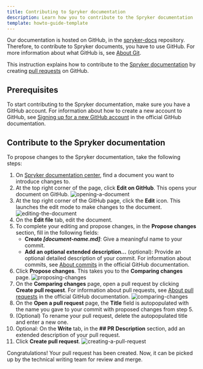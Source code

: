 ```yaml
---
title: Contributing to Spryker documentation
description: Learn how you to contribute to the Spryker documentation
template: howto-guide-template
---
```


Our documentation is hosted on GitHub, in the [spryker-docs](https://github.com/spryker/spryker-docs) repository. Therefore, to contribute to Spryker documents, you have to use GitHub. For more information about what GitHub is, see [About Git](https://docs.github.com/en/get-started/using-git/about-git).

This instruction explains how to contribute to the [Spryker documentation](https://docs.spryker.com/) by creating [pull requests](https://docs.github.com/en/pull-requests/collaborating-with-pull-requests/proposing-changes-to-your-work-with-pull-requests/about-pull-requests) on GitHub.

## Prerequisites

To start contributing to the Spryker documentation, make sure you have a GitHub account.
For information about how to create a new account to GitHub, see [Signing up for a new GitHub account](https://docs.github.com/en/get-started/signing-up-for-github/signing-up-for-a-new-github-account) in the official GitHub documentation.

## Contribute to the Spryker documentation

To propose changes to the Spryker documentation, take the following steps:
1. On [Spryker documentation center](https://docs.spryker.com/), find a document you want to introduce changes to.
2. At the top right corner of the page, click **Edit on GitHub**. 
   This opens your document on GitHub.
![opening-a-document](https://spryker.s3.eu-central-1.amazonaws.com/docs/scos/user/intro-to-spryker/contributing-to-documentation/contributing-to-spryker-documentation/1-opening-a-document.png)
3. At the top right corner of the GitHub page, click the **Edit** icon. 
   This launches the edit mode to make changes to the document.
![editing-the-document](https://spryker.s3.eu-central-1.amazonaws.com/docs/scos/user/intro-to-spryker/contributing-to-documentation/contributing-to-spryker-documentation/2-editing-a-document.png)
4. On the **Edit file** tab, edit the document.
5. To complete your editing and propose changes, in the **Propose changes** section, fill in the following fields:
   * **Create *[document-name.md]***: Give a meaningful name to your commit.
   * **Add an optional extended description...** (optional): Provide an optional detailed description of your commit. For information about commits, see [About commits](https://docs.github.com/en/pull-requests/committing-changes-to-your-project/creating-and-editing-commits/about-commits) in the official GitHub documentation.
6. Click **Propose changes**. This takes you to the **Comparing changes** page.
![proposing-changes](https://spryker.s3.eu-central-1.amazonaws.com/docs/scos/user/intro-to-spryker/contributing-to-documentation/contributing-to-spryker-documentation/3-saving-changes.png)
7. On the **Comparing changes** page, open a pull request by clicking **Create pull request**. For information about pull requests, see [About pull requests](https://docs.github.com/en/pull-requests/collaborating-with-pull-requests/proposing-changes-to-your-work-with-pull-requests/about-pull-requests) in the official GitHub documentation.
![comparing-changes](https://spryker.s3.eu-central-1.amazonaws.com/docs/scos/user/intro-to-spryker/contributing-to-documentation/contributing-to-spryker-documentation/4-creating-a-pull-request.png)
8. On the **Open a pull request** page, the **Title** field is autopopulated with the name you gave to your commit with proposed changes from step 5.
9. (Optional) To rename your pull request, delete the autopopulated title and enter a new one.
10. Optional: On the **Write** tab, in the **## PR Description** section, add an extended description of your pull request.
10. Click **Create pull request**.
![creating-a-pull-request](https://spryker.s3.eu-central-1.amazonaws.com/docs/scos/user/intro-to-spryker/contributing-to-documentation/contributing-to-spryker-documentation/5-naming-the-pr-and-saving-it.png)

Congratulations! Your pull request has been created. Now, it can be picked up by the technical writing team for review and merge.
